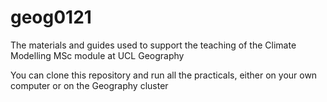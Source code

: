 # geog0121
The materials and guides used to support the teaching of the Climate Modelling MSc module at UCL Geography

You can clone this repository and run all the practicals, either on your own computer or on the Geography cluster

